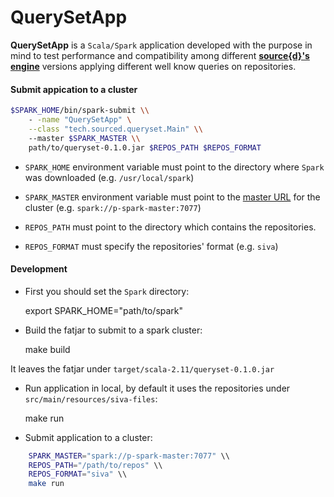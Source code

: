 # QuerySetApp

**QuerySetApp** is a `Scala/Spark` application developed with the purpose in mind to test performance and compatibility among different [**source{d}'s engine**](https://github.com/src-d/engine) versions applying different well know queries on repositories.

#### Submit appication to a cluster

```bash
$SPARK_HOME/bin/spark-submit \\
    - -name "QuerySetApp" \
    --class "tech.sourced.queryset.Main" \\
    --master $SPARK_MASTER \\
    path/to/queryset-0.1.0.jar $REPOS_PATH $REPOS_FORMAT
```

- `SPARK_HOME` environment variable must point to the directory where `Spark` was downloaded (e.g. `/usr/local/spark`)

- `SPARK_MASTER` environment variable must point to the [master URL](https://spark.apache.org/docs/latest/submitting-applications.html#master-urls) for the cluster (e.g. `spark://p-spark-master:7077`)

- `REPOS_PATH` must point to the directory which contains the repositories.

- `REPOS_FORMAT` must specify the repositories' format (e.g. `siva`)

#### Development
- First you should set the `Spark` directory:

    export SPARK_HOME="path/to/spark"

- Build the fatjar to submit to a spark cluster:

    make build

It leaves the fatjar under `target/scala-2.11/queryset-0.1.0.jar`

- Run application in local, by default it uses the repositories under `src/main/resources/siva-files`:

    make run

- Submit application to a cluster:

```bash
    SPARK_MASTER="spark://p-spark-master:7077" \\
    REPOS_PATH="/path/to/repos" \\
    REPOS_FORMAT="siva" \\
    make run
```
